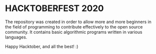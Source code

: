 # HACKTOBERFEST 2020

The repository was created in order to allow more and more beginners in the field of programming to contribute effectively to the open source community. It contains basic algorithmic programs written in various languages. 

Happy Hacktober, and all the best! :)
